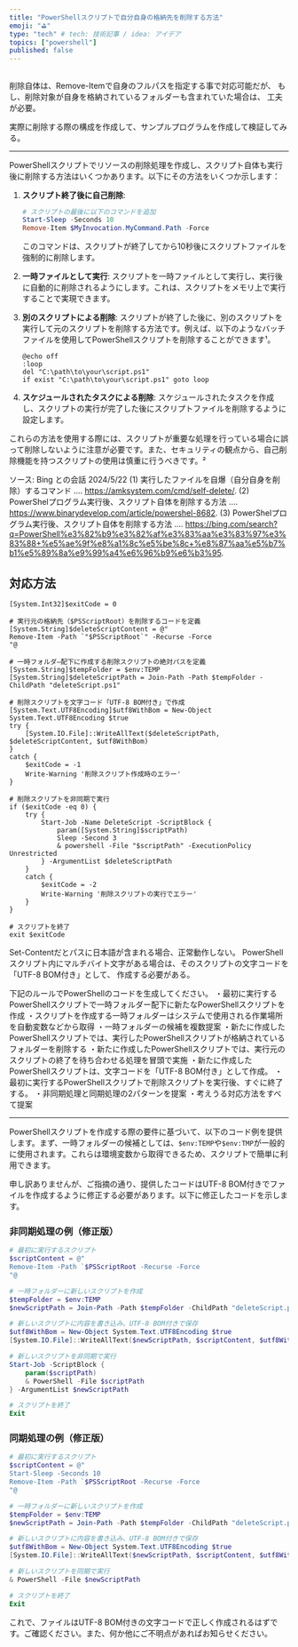 ```yaml
---
title: "PowerShellスクリプトで自分自身の格納先を削除する方法"
emoji: "⛳"
type: "tech" # tech: 技術記事 / idea: アイデア
topics: ["powershell"]
published: false
---
```

##

削除自体は、Remove-Itemで自身のフルパスを指定する事で対応可能だが、
もし、削除対象が自身を格納されているフォルダーも含まれていた場合は、
工夫が必要。

実際に削除する際の構成を作成して、サンプルプログラムを作成して検証してみる。

-----

PowerShellスクリプトでリソースの削除処理を作成し、スクリプト自体も実行後に削除する方法はいくつかあります。以下にその方法をいくつか示します：

1. **スクリプト終了後に自己削除**:
   ```powershell
   # スクリプトの最後に以下のコマンドを追加
   Start-Sleep -Seconds 10
   Remove-Item $MyInvocation.MyCommand.Path -Force
   ```
   このコマンドは、スクリプトが終了してから10秒後にスクリプトファイルを強制的に削除します。

2. **一時ファイルとして実行**:
   スクリプトを一時ファイルとして実行し、実行後に自動的に削除されるようにします。これは、スクリプトをメモリ上で実行することで実現できます。

3. **別のスクリプトによる削除**:
   スクリプトが終了した後に、別のスクリプトを実行して元のスクリプトを削除する方法です。例えば、以下のようなバッチファイルを使用してPowerShellスクリプトを削除することができます¹。

   ```batch
   @echo off
   :loop
   del "C:\path\to\your\script.ps1"
   if exist "C:\path\to\your\script.ps1" goto loop
   ```

4. **スケジュールされたタスクによる削除**:
   スケジュールされたタスクを作成し、スクリプトの実行が完了した後にスクリプトファイルを削除するように設定します。

これらの方法を使用する際には、スクリプトが重要な処理を行っている場合に誤って削除しないように注意が必要です。また、セキュリティの観点から、自己削除機能を持つスクリプトの使用は慎重に行うべきです。²

ソース: Bing との会話 2024/5/22
(1) 実行したファイルを自爆（自分自身を削除）するコマンド .... https://amksystem.com/cmd/self-delete/.
(2) PowerShelプログラム実行後、スクリプト自体を削除する方法 .... https://www.binarydevelop.com/article/powershel-8682.
(3) PowerShelプログラム実行後、スクリプト自体を削除する方法 .... https://bing.com/search?q=PowerShell%e3%82%b9%e3%82%af%e3%83%aa%e3%83%97%e3%83%88+%e5%ae%9f%e8%a1%8c%e5%be%8c+%e8%87%aa%e5%b7%b1%e5%89%8a%e9%99%a4%e6%96%b9%e6%b3%95.

## 対応方法

```powershell:
[System.Int32]$exitCode = 0

# 実行元の格納先（$PSScriptRoot）を削除するコードを定義
[System.String]$deleteScriptContent = @"
Remove-Item -Path `"$PSScriptRoot`" -Recurse -Force
"@

# 一時フォルダ―配下に作成する削除スクリプトの絶対パスを定義
[System.String]$tempFolder = $env:TEMP
[System.String]$deleteScriptPath = Join-Path -Path $tempFolder -ChildPath "deleteScript.ps1"

# 削除スクリプトを文字コード「UTF-8 BOM付き」で作成
[System.Text.UTF8Encoding]$utf8WithBom = New-Object System.Text.UTF8Encoding $true
try {
    [System.IO.File]::WriteAllText($deleteScriptPath, $deleteScriptContent, $utf8WithBom)
}
catch {
    $exitCode = -1
    Write-Warning '削除スクリプト作成時のエラー'
}

# 削除スクリプトを非同期で実行
if ($exitCode -eq 0) {
    try {
        Start-Job -Name DeleteScript -ScriptBlock {
            param([System.String]$scriptPath)
            Sleep -Second 3
            & powershell -File "$scriptPath" -ExecutionPolicy Unrestricted
        } -ArgumentList $deleteScriptPath
    }
    catch {
        $exitCode = -2
        Write-Warning '削除スクリプトの実行でエラー'
    }
}

# スクリプトを終了
exit $exitCode
```

Set-Contentだとパスに日本語が含まれる場合、正常動作しない。
PowerShellスクリプト内にマルチバイト文字がある場合は、そのスクリプトの文字コードを「UTF-8 BOM付き」として、
作成する必要がある。

下記のルールでPowerShellのコードを生成してください。
・最初に実行するPowerShellスクリプトで一時フォルダー配下に新たなPowerShellスクリプトを作成
・スクリプトを作成する一時フォルダーはシステムで使用される作業場所を自動変数などから取得
・一時フォルダーの候補を複数提案
・新たに作成したPowerShellスクリプトでは、実行したPowerShellスクリプトが格納されているフォルダーを削除する
・新たに作成したPowerShellスクリプトでは、実行元のスクリプトの終了を待ち合わせる処理を冒頭で実施
・新たに作成したPowerShellスクリプトは、文字コードを「UTF-8 BOM付き」として作成。
・最初に実行するPowerShellスクリプトで削除スクリプトを実行後、すぐに終了する。
・非同期処理と同期処理の2パターンを提案
・考えうる対応方法をすべて提案

-----

PowerShellスクリプトを作成する際の要件に基づいて、以下のコード例を提供します。まず、一時フォルダーの候補としては、`$env:TEMP`や`$env:TMP`が一般的に使用されます。これらは環境変数から取得できるため、スクリプトで簡単に利用できます。

申し訳ありませんが、ご指摘の通り、提供したコードはUTF-8 BOM付きでファイルを作成するように修正する必要があります。以下に修正したコードを示します。

### 非同期処理の例（修正版）
```powershell
# 最初に実行するスクリプト
$scriptContent = @"
Remove-Item -Path `$PSScriptRoot -Recurse -Force
"@

# 一時フォルダーに新しいスクリプトを作成
$tempFolder = $env:TEMP
$newScriptPath = Join-Path -Path $tempFolder -ChildPath "deleteScript.ps1"

# 新しいスクリプトに内容を書き込み、UTF-8 BOM付きで保存
$utf8WithBom = New-Object System.Text.UTF8Encoding $true
[System.IO.File]::WriteAllText($newScriptPath, $scriptContent, $utf8WithBom)

# 新しいスクリプトを非同期で実行
Start-Job -ScriptBlock {
    param($scriptPath)
    & PowerShell -File $scriptPath
} -ArgumentList $newScriptPath

# スクリプトを終了
Exit
```

### 同期処理の例（修正版）
```powershell
# 最初に実行するスクリプト
$scriptContent = @"
Start-Sleep -Seconds 10
Remove-Item -Path `$PSScriptRoot -Recurse -Force
"@

# 一時フォルダーに新しいスクリプトを作成
$tempFolder = $env:TEMP
$newScriptPath = Join-Path -Path $tempFolder -ChildPath "deleteScript.ps1"

# 新しいスクリプトに内容を書き込み、UTF-8 BOM付きで保存
$utf8WithBom = New-Object System.Text.UTF8Encoding $true
[System.IO.File]::WriteAllText($newScriptPath, $scriptContent, $utf8WithBom)

# 新しいスクリプトを同期で実行
& PowerShell -File $newScriptPath

# スクリプトを終了
Exit
```

これで、ファイルはUTF-8 BOM付きの文字コードで正しく作成されるはずです。ご確認ください。また、何か他にご不明点があればお知らせください。
